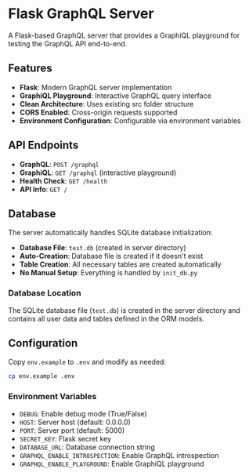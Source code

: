 # Flask GraphQL Server

A Flask-based GraphQL server that provides a GraphiQL playground for testing the GraphQL API end-to-end.

## Features

- **Flask**: Modern GraphQL server implementation
- **GraphiQL Playground**: Interactive GraphQL query interface
- **Clean Architecture**: Uses existing src folder structure
- **CORS Enabled**: Cross-origin requests supported
- **Environment Configuration**: Configurable via environment variables

## API Endpoints

- **GraphQL**: `POST /graphql`
- **GraphiQL**: `GET /graphql` (interactive playground)
- **Health Check**: `GET /health`
- **API Info**: `GET /`


## Database

The server automatically handles SQLite database initialization:

- **Database File**: `test.db` (created in server directory)
- **Auto-Creation**: Database file is created if it doesn't exist
- **Table Creation**: All necessary tables are created automatically
- **No Manual Setup**: Everything is handled by `init_db.py`

### Database Location
The SQLite database file (`test.db`) is created in the server directory and contains all user data and tables defined in the ORM models.

## Configuration

Copy `env.example` to `.env` and modify as needed:

```bash
cp env.example .env
```

### Environment Variables

- `DEBUG`: Enable debug mode (True/False)
- `HOST`: Server host (default: 0.0.0.0)
- `PORT`: Server port (default: 5000)
- `SECRET_KEY`: Flask secret key
- `DATABASE_URL`: Database connection string
- `GRAPHQL_ENABLE_INTROSPECTION`: Enable GraphQL introspection
- `GRAPHQL_ENABLE_PLAYGROUND`: Enable GraphiQL playground
